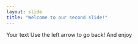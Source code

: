 ```yaml
---
layout: slide
title: "Welcome to our second slide!"
---
```

Your text
Use the left arrow to go back!
And enjoy
